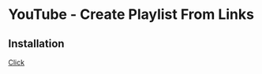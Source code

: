 # YouTube - Create Playlist From Links

## Installation

[Click](https://github.com/LenAnderson/YouTube-Create-Playlist-From-Links/raw/master/YouTube-Create-Playlist-From-Links.user.js)
